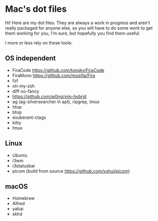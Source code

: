 # Mac's dot files

Hi! Here are my dot files. They are always a work in progress and aren't really packaged for anyone else, so you will
have to do some work to get them working for you, I'm sure, but hopefully you find them useful.

I more or less rely on these tools:

## OS independent

- FiraCode https://github.com/tonsky/FiraCode
- FiraMono https://github.com/mozilla/Fira
- fzf
- oh-my-zsh
- diff-so-fancy
- https://github.com/w0ng/vim-hybrid
- ag (ag-silversearcher in apt), ripgrep, tmux
- htop
- btop
- exuberant-ctags
- kitty
- tmux

## Linux

- Ubuntu
- i3wm
- i3statusbar
- picom (build from source https://github.com/yshui/picom)

## macOS

- Homebrew
- Alfred
- yabai
- skhd
